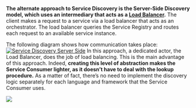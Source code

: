 
**The alternate approach to Service Discovery is the Server-Side Discovery model, which uses an intermediary that acts as a [Load Balancer](https://www.baeldung.com/zuul-load-balancing).** The client makes a request to a service via a load balancer that acts as an orchestrator. The load balancer queries the Service Registry and routes each request to an available service instance.

The following diagram shows how communication takes place:
[![Service Discovery Server Side](https://www.baeldung.com/wp-content/uploads/sites/4/2022/01/Service-Discovery-Server-Side.png)](https://www.baeldung.com/wp-content/uploads/sites/4/2022/01/Service-Discovery-Server-Side.png)
In this approach, a dedicated actor, the Load Balancer, does the job of load balancing. This is the main advantage of this approach. Indeed, **creating this level of abstraction makes the Service Consumer lighter, as it doesn’t have to deal with the lookup procedure.** As a matter of fact, there’s no need to implement the discovery logic separately for each language and framework that the Service Consumer uses.

![](https://microservices.io/i/servicediscovery/server-side-discovery.jpg)